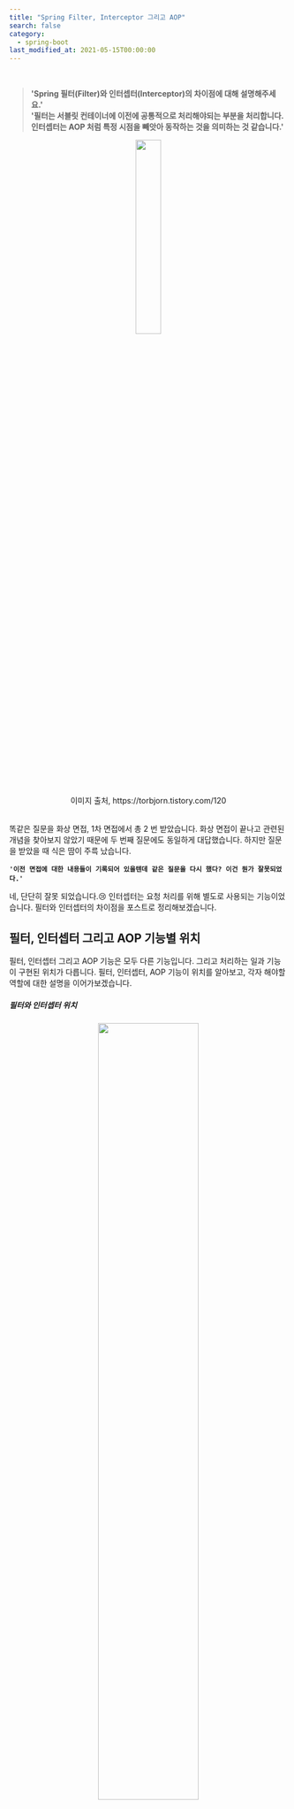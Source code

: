 ```yaml
---
title: "Spring Filter, Interceptor 그리고 AOP"
search: false
category:
  - spring-boot
last_modified_at: 2021-05-15T00:00:00
---
```


<br>

> **'Spring 필터(Filter)와 인터셉터(Interceptor)의 차이점에 대해 설명해주세요.'**<br>
> **'필터는 서블릿 컨테이너에 이전에 공통적으로 처리해야되는 부분을 처리합니다. 인터셉터는 AOP 처럼 특정 시점을 빼앗아 동작하는 것을 의미하는 것 같습니다.'** 

<p align="center"><img src="/images/filter-interceptor-and-aop-1.JPG" width="30%"></p>
<center>이미지 출처, https://torbjorn.tistory.com/120</center><br>

똑같은 질문을 화상 면접, 1차 면접에서 총 2 번 받았습니다. 
화상 면접이 끝나고 관련된 개념을 찾아보지 않았기 때문에 두 번째 질문에도 동일하게 대답했습니다. 
하지만 질문을 받았을 때 식은 땀이 주륵 났습니다. 

**`'이전 면접에 대한 내용들이 기록되어 있을텐데 같은 질문을 다시 했다? 이건 뭔가 잘못되었다.'`** 

네, 단단히 잘못 되었습니다.😢 
인터셉터는 요청 처리를 위해 별도로 사용되는 기능이었습니다. 
필터와 인터셉터의 차이점을 포스트로 정리해보겠습니다. 

## 필터, 인터셉터 그리고 AOP 기능별 위치
필터, 인터셉터 그리고 AOP 기능은 모두 다른 기능입니다. 
그리고 처리하는 일과 기능이 구현된 위치가 다릅니다. 
필터, 인터셉터, AOP 기능이 위치를 알아보고, 각자 해야할 역할에 대한 설명을 이어가보겠습니다. 

##### 필터와 인터셉터 위치

<p align="center"><img src="/images/filter-interceptor-and-aop-2.JPG" width="60%"></p>
<center>이미지 출처, https://justforchangesake.wordpress.com/2014/05/07/spring-mvc-request-life-cycle/</center><br>

##### AOP 기능 위치

<p align="center"><img src="/images/filter-interceptor-and-aop-3.JPG" width="60%"></p>
<center>이미지 출처, https://programming.vip/docs/spring-aop-basic-use.html</center><br>

## 필터(Filter)
필터는 Web Application에 등록합니다. 
요청 스레드가 서블릿 컨테이너(Servlet Container)에 도착하기 전에 수행됩니다. 
필터는 사용자의 요청 정보에 대한 검증하고 필요에 따라 데이터를 추가하거나 변조할 수 있습니다. 
응답 정보에 대한 변경도 가능합니다. 
주로 전역적으로 처리해야하는 인코딩, 보안 관련된 일을 수행합니다. 

#### 필터 사용 예
- 오류 처리 기능
- 인코딩 처리 기능
- 웹 보안 관련 기능 처리
- 데이터 압축이나 변환 기능
- 요청이나 응답에 대한 로그
- 로그인 여부, 권한 검사 같은 인증 기능

### 필터 메소드
- init() - 필터 인스턴스 초기화
- doFilter() - 전/후 처리
- destroy() - 필터 인스턴스 종료

### 필터 구현

##### BlogFilter 클래스
- Filter 인터페이스를 구현합니다.
- doFilter() 메소드는 필수, init(), destroy() 메소드는 필요에 따라 구현합니다.

```java
package blog.in.action.filters;

import java.io.IOException;
import javax.servlet.Filter;
import javax.servlet.FilterChain;
import javax.servlet.FilterConfig;
import javax.servlet.ServletException;
import javax.servlet.ServletRequest;
import javax.servlet.ServletResponse;
import lombok.extern.log4j.Log4j2;

@Log4j2
public class BlogFilter implements Filter {

    private final String value;

    public BlogFilter(String value) {
        this.value = value;
    }


    @Override
    public void init(FilterConfig filterConfig) throws ServletException {
        log.info("==========\t" + value + " init filter");
    }

    @Override
    public void destroy() {
        log.info("==========\t" + value + " destroy filter");
    }

    @Override
    public void doFilter(ServletRequest request, ServletResponse response, FilterChain chain)
        throws IOException, ServletException {
        log.info("==========\t" + value + " before doFilter");
        chain.doFilter(request, response);
        log.info("==========\t" + value + " after doFilter");
    }
}

```

##### WebMvcConfiguration 클래스
- Spring Boot에서는 web.xml 파일이 존재하지 않으므로 FilterRegistrationBean 빈(bean)을 정의하여 필터를 등록합니다.
- 필터가 처리할 path를 지정합니다.
- WebMvcConfigurer 인터페이스를 상속받는 것과는 무관합니다.

```java
package blog.in.action.config;

import blog.in.action.filters.BlogFilter;
import blog.in.action.interceptor.BlogHandlerInterceptor;
import org.springframework.boot.web.servlet.FilterRegistrationBean;
import org.springframework.context.annotation.Bean;
import org.springframework.context.annotation.Configuration;
import org.springframework.web.servlet.config.annotation.InterceptorRegistry;
import org.springframework.web.servlet.config.annotation.WebMvcConfigurer;

@Configuration
public class WebMvcConfiguration implements WebMvcConfigurer {

    @Bean
    public FilterRegistrationBean filterRegistrationBean() {
        FilterRegistrationBean registrationBean = new FilterRegistrationBean(new BlogFilter(BlogFilter.class.getSimpleName()));
        registrationBean.addUrlPatterns("/*");
        registrationBean.setOrder(1);
        return registrationBean;
    }

    @Override
    public void addInterceptors(InterceptorRegistry registry) {
        registry.addInterceptor(new BlogHandlerInterceptor())
            .addPathPatterns("/*");
    }
}
```

## 인터셉터(Interceptor)
인터셉터는 스프링 컨텍스트(Context)에 등록합니다. 
서블릿 컨테이너를 통과한 후 컨트롤러에게 요청이 전달되기 전, 후에 대한 처리를 수행합니다. 
스프링 컨텍스트 내에 존재하기 때문에 모든 빈(Bean) 객체에 접근할 수 있습니다. 
여러 개의 인터셉터를 사용할 수 있으며 세션 처리, 로그인 처리, 권한 체크, 프로그램 실행 시간 계산 등을 수행합니다. 
필터와 다르게 hanlderMethod 파라미터를 이용하여 AOP와 같은 기능 수행이 가능합니다. 

### 인터셉터 메소드
- preHandler() - 컨트롤러 메소드가 실행되기 전
- postHandler() - 컨트롤러 메소드 실행 후 view 페이지 렌더링 전
- afterCompletion() - view 페이지 렌더링 후

### 인터셉터 구현

#### BlogHandlerInterceptor 클래스
- HandlerInterceptor 인터페이스를 구현합니다.

```java
package blog.in.action.interceptor;

import javax.servlet.http.HttpServletRequest;
import javax.servlet.http.HttpServletResponse;
import lombok.extern.log4j.Log4j2;
import org.springframework.web.servlet.HandlerInterceptor;
import org.springframework.web.servlet.ModelAndView;

@Log4j2
public class BlogHandlerInterceptor implements HandlerInterceptor {

    @Override
    public boolean preHandle(HttpServletRequest request, HttpServletResponse response, Object handler) throws Exception {
        log.info("==========\tinterceptor preHandle");
        return true;
    }

    @Override
    public void postHandle(HttpServletRequest request, HttpServletResponse response, Object handler, ModelAndView modelAndView) throws Exception {
        log.info("==========\tinterceptor postHandle");
    }

    @Override
    public void afterCompletion(HttpServletRequest request, HttpServletResponse response, Object handler, Exception ex) throws Exception {
        log.info("==========\tinterceptor afterCompletion");
    }
}
```

##### WebMvcConfiguration 클래스
- WebMvcConfigurer 인터페이스를 상속받습니다.
- addInterceptors 메소드를 재구현하여 개발자가 직접 구현한 인터셉터를 등록합니다.
- 인터셉터가 처리할 path를 지정합니다.

```java
package blog.in.action.config;

import blog.in.action.filters.BlogFilter;
import blog.in.action.interceptor.BlogHandlerInterceptor;
import org.springframework.boot.web.servlet.FilterRegistrationBean;
import org.springframework.context.annotation.Bean;
import org.springframework.context.annotation.Configuration;
import org.springframework.web.servlet.config.annotation.InterceptorRegistry;
import org.springframework.web.servlet.config.annotation.WebMvcConfigurer;

@Configuration
public class WebMvcConfiguration implements WebMvcConfigurer {

    @Bean
    public FilterRegistrationBean filterRegistrationBean() {
        FilterRegistrationBean registrationBean = new FilterRegistrationBean(new BlogFilter(BlogFilter.class.getSimpleName()));
        registrationBean.addUrlPatterns("/*");
        registrationBean.setOrder(1);
        return registrationBean;
    }

    @Override
    public void addInterceptors(InterceptorRegistry registry) {
        registry.addInterceptor(new BlogHandlerInterceptor())
            .addPathPatterns("/*");
    }
}
```

## AOP(Aspect Oriented Programming)
비즈니스 로직을 수행하는데 중복되는 코드를 줄이기 위한 프로그래밍 방법입니다. 
비즈니스 로직의 특정 시점을 바라보고 해당 시점이 수행되는 순간을 가로채어 전, 후 기능을 처리합니다. 
주로 로깅, 트랜잭션 처리, 에러 처리 같은 기능을 수행합니다. 
AOP 기능은 다양한 방법으로 처리가 가능하기 때문에 추후에 관련된 기능과 용어를 정리해보도록 하겠습니다. 
이 포스트에서는 간단한 테스트 코드를 통해 기능 소개만 하겠습니다.

### AOP 구현

#### BlogAop 클래스
- BlogService 빈(bean)이 수행하는 메소드의 시점을 가로채어 전, 후 동작을 수행합니다.
- BlogController 빈(bean)이 수행하는 메소드의 시점을 가로채어 전, 후 동작을 수행합니다.

```java
package blog.in.action.aop;

import lombok.extern.log4j.Log4j2;
import org.aspectj.lang.ProceedingJoinPoint;
import org.aspectj.lang.annotation.Around;
import org.aspectj.lang.annotation.Aspect;
import org.springframework.stereotype.Component;

@Log4j2
@Aspect
@Component
public class BlogAop {

    @Around("execution(* blog.in.action.service.BlogService.*(..))")
    public Object aroundServiceFoo(ProceedingJoinPoint pjp) throws Throwable {
        log.info("==========\taround service before foo");
        Object result = pjp.proceed();
        log.info("==========\taround service after foo");
        return result;
    }

    @Around("execution(* blog.in.action.controller.BlogController.*(..))")
    public Object aroundControllerFoo(ProceedingJoinPoint pjp) throws Throwable {
        log.info("==========\taround controller before foo");
        Object result = pjp.proceed();
        log.info("==========\taround controller after foo");
        return result;
    }
}
```

## 테스트 코드
테스트에 필요한 컨트롤러(Controller)와 서비스(Service) 객체를 만들어줍니다. 
서비스 동작 후 **`curl`** 명령어를 통해 API 요청을 수행합니다.  

#### BlogController 클래스

```java
package blog.in.action.controller;

import blog.in.action.service.BlogService;
import lombok.extern.log4j.Log4j2;
import org.springframework.web.bind.annotation.GetMapping;
import org.springframework.web.bind.annotation.RequestMapping;
import org.springframework.web.bind.annotation.RestController;

@Log4j2
@RestController
@RequestMapping("/api")
public class BlogController {

    private final BlogService blogService;

    public BlogController(BlogService blogService) {
        this.blogService = blogService;
    }

    @GetMapping("/foo")
    public String foo() {
        log.info("==========\tcontroller foo");
        return blogService.foo();
    }

}
```

#### BlogService 클래스

```java
package blog.in.action.service;

import lombok.extern.log4j.Log4j2;
import org.springframework.stereotype.Service;

@Log4j2
@Service
public class BlogService {

    public String foo() {
        log.info("==========\tservice foo");
        return "foo";
    }
}
```

#### 테스트 명령어 수행

```
C:\Users\kang3>curl http://localhost:8081/api/foo
foo
```

#### 테스트 후 종료 결과 로그

```
  .   ____          _            __ _ _
 /\\ / ___'_ __ _ _(_)_ __  __ _ \ \ \ \
( ( )\___ | '_ | '_| | '_ \/ _` | \ \ \ \
 \\/  ___)| |_)| | | | | || (_| |  ) ) ) )
  '  |____| .__|_| |_|_| |_\__, | / / / /
 =========|_|==============|___/=/_/_/_/
 :: Spring Boot ::        (v2.2.5.RELEASE)

2021-05-15 00:25:43.397  INFO 18516 --- [           main] blog.in.action.ActionInBlogApplication   : No active profile set, falling back to default profiles: default
2021-05-15 00:25:43.737  INFO 18516 --- [           main] .s.d.r.c.RepositoryConfigurationDelegate : Bootstrapping Spring Data JPA repositories in DEFAULT mode.
2021-05-15 00:25:43.750  INFO 18516 --- [           main] .s.d.r.c.RepositoryConfigurationDelegate : Finished Spring Data repository scanning in 7ms. Found 0 JPA repository interfaces.
2021-05-15 00:25:43.855  INFO 18516 --- [           main] o.s.cloud.context.scope.GenericScope     : BeanFactory id=4f893516-1aef-34f5-a2bd-26d6c4e1dd20
2021-05-15 00:25:44.141  INFO 18516 --- [           main] o.s.b.w.embedded.tomcat.TomcatWebServer  : Tomcat initialized with port(s): 8081 (http)
2021-05-15 00:25:44.148  INFO 18516 --- [           main] o.apache.catalina.core.StandardService   : Starting service [Tomcat]
2021-05-15 00:25:44.148  INFO 18516 --- [           main] org.apache.catalina.core.StandardEngine  : Starting Servlet engine: [Apache Tomcat/9.0.31]
2021-05-15 00:25:44.253  INFO 18516 --- [           main] o.a.c.c.C.[Tomcat].[localhost].[/]       : Initializing Spring embedded WebApplicationContext
2021-05-15 00:25:44.253  INFO 18516 --- [           main] o.s.web.context.ContextLoader            : Root WebApplicationContext: initialization completed in 836 ms
2021-05-15 00:25:44.294  INFO 18516 --- [           main] blog.in.action.filters.BlogFilter        : ==========	BlogFilter init filter
2021-05-15 00:25:44.358  INFO 18516 --- [           main] o.hibernate.jpa.internal.util.LogHelper  : HHH000204: Processing PersistenceUnitInfo [name: default]
2021-05-15 00:25:44.405  INFO 18516 --- [           main] org.hibernate.Version                    : HHH000412: Hibernate ORM core version 5.4.12.Final
2021-05-15 00:25:44.488  INFO 18516 --- [           main] o.hibernate.annotations.common.Version   : HCANN000001: Hibernate Commons Annotations {5.1.0.Final}
2021-05-15 00:25:44.550  INFO 18516 --- [           main] com.zaxxer.hikari.HikariDataSource       : HikariPool-1 - Starting...
2021-05-15 00:25:44.621  INFO 18516 --- [           main] com.zaxxer.hikari.HikariDataSource       : HikariPool-1 - Start completed.
2021-05-15 00:25:44.637  INFO 18516 --- [           main] org.hibernate.dialect.Dialect            : HHH000400: Using dialect: org.hibernate.dialect.MySQL5InnoDBDialect
2021-05-15 00:25:44.769  INFO 18516 --- [           main] o.h.e.t.j.p.i.JtaPlatformInitiator       : HHH000490: Using JtaPlatform implementation: [org.hibernate.engine.transaction.jta.platform.internal.NoJtaPlatform]
2021-05-15 00:25:44.774  INFO 18516 --- [           main] j.LocalContainerEntityManagerFactoryBean : Initialized JPA EntityManagerFactory for persistence unit 'default'
2021-05-15 00:25:44.805  WARN 18516 --- [           main] o.s.c.n.a.ArchaiusAutoConfiguration      : No spring.application.name found, defaulting to 'application'
2021-05-15 00:25:44.821  WARN 18516 --- [           main] c.n.c.sources.URLConfigurationSource     : No URLs will be polled as dynamic configuration sources.
2021-05-15 00:25:44.821  INFO 18516 --- [           main] c.n.c.sources.URLConfigurationSource     : To enable URLs as dynamic configuration sources, define System property archaius.configurationSource.additionalUrls or make config.properties available on classpath.
2021-05-15 00:25:44.821  WARN 18516 --- [           main] c.n.c.sources.URLConfigurationSource     : No URLs will be polled as dynamic configuration sources.
2021-05-15 00:25:44.821  INFO 18516 --- [           main] c.n.c.sources.URLConfigurationSource     : To enable URLs as dynamic configuration sources, define System property archaius.configurationSource.additionalUrls or make config.properties available on classpath.
2021-05-15 00:25:44.859  WARN 18516 --- [           main] JpaBaseConfiguration$JpaWebConfiguration : spring.jpa.open-in-view is enabled by default. Therefore, database queries may be performed during view rendering. Explicitly configure spring.jpa.open-in-view to disable this warning
2021-05-15 00:25:44.955  INFO 18516 --- [           main] o.s.s.concurrent.ThreadPoolTaskExecutor  : Initializing ExecutorService 'applicationTaskExecutor'
2021-05-15 00:25:45.419  INFO 18516 --- [           main] o.s.b.w.embedded.tomcat.TomcatWebServer  : Tomcat started on port(s): 8081 (http) with context path ''
2021-05-15 00:25:45.672  INFO 18516 --- [           main] blog.in.action.ActionInBlogApplication   : Started ActionInBlogApplication in 3.468 seconds (JVM running for 4.425)
2021-05-15 00:25:58.275  INFO 18516 --- [nio-8081-exec-1] o.a.c.c.C.[Tomcat].[localhost].[/]       : Initializing Spring DispatcherServlet 'dispatcherServlet'
2021-05-15 00:25:58.275  INFO 18516 --- [nio-8081-exec-1] o.s.web.servlet.DispatcherServlet        : Initializing Servlet 'dispatcherServlet'
2021-05-15 00:25:58.275  INFO 18516 --- [nio-8081-exec-1] o.s.web.servlet.DispatcherServlet        : Completed initialization in 0 ms
2021-05-15 00:25:58.290  INFO 18516 --- [nio-8081-exec-1] blog.in.action.filters.BlogFilter        : ==========	BlogFilter before doFilter
2021-05-15 00:25:58.328  INFO 18516 --- [nio-8081-exec-1] blog.in.action.aop.BlogAop               : ==========	around controller before foo
2021-05-15 00:25:58.344  INFO 18516 --- [nio-8081-exec-1] b.in.action.controller.BlogController    : ==========	controller foo
2021-05-15 00:25:58.344  INFO 18516 --- [nio-8081-exec-1] blog.in.action.aop.BlogAop               : ==========	around service before foo
2021-05-15 00:25:58.344  INFO 18516 --- [nio-8081-exec-1] blog.in.action.service.BlogService       : ==========	service foo
2021-05-15 00:25:58.344  INFO 18516 --- [nio-8081-exec-1] blog.in.action.aop.BlogAop               : ==========	around service after foo
2021-05-15 00:25:58.344  INFO 18516 --- [nio-8081-exec-1] blog.in.action.aop.BlogAop               : ==========	around controller after foo
2021-05-15 00:25:58.359  INFO 18516 --- [nio-8081-exec-1] blog.in.action.filters.BlogFilter        : ==========	BlogFilter after doFilter
Disconnected from the target VM, address: '127.0.0.1:58436', transport: 'socket'
2021-05-15 00:27:11.993  INFO 18516 --- [extShutdownHook] o.s.s.concurrent.ThreadPoolTaskExecutor  : Shutting down ExecutorService 'applicationTaskExecutor'
2021-05-15 00:27:11.993  INFO 18516 --- [extShutdownHook] j.LocalContainerEntityManagerFactoryBean : Closing JPA EntityManagerFactory for persistence unit 'default'
2021-05-15 00:27:11.993  INFO 18516 --- [extShutdownHook] com.zaxxer.hikari.HikariDataSource       : HikariPool-1 - Shutdown initiated...
2021-05-15 00:27:12.008  INFO 18516 --- [extShutdownHook] com.zaxxer.hikari.HikariDataSource       : HikariPool-1 - Shutdown completed.
2021-05-15 00:27:12.194  INFO 18516 --- [extShutdownHook] blog.in.action.filters.BlogFilter        : ==========	BlogFilter destroy filter
```

## OPINION
최근 공공기관 시스템 유지 보수와 관련된 일을 수행하였습니다. 
해당 시스템에 특정 회사 프레임워크가 사용되었는데 보안 관련된 많은 처리를 필터를 이용해 수행하고 있었습니다. 
필터에서 처리하는 방법에 대해 관심도 많아졌고, 
해당 프레임워크와 관련된 API 문서 없이 기능 추가, 버그 수정을 위해 프레임워크 구조를 분석하면서 필터에 대해 많은 공부가 되었습니다. 
아쉽게도 인터셉터에 대한 공부가 부족했는데 이 참에 어떤 부분이 다른지 정리해보았습니다. 

필터에서만 할 수 있는 일과 인터셉터에서만 할 수 있는 일에 대해 **`기록은 재산이다 블로그의 [(Spring)Filter와 Interceptor의 차이]`** 포스트에서 정리한 내용을 가져왔습니다. 
본인은 경험해보지는 못 했지만 나중에 도움이 될 것 같아서 OPINION 부분에 함께 기록해두겠습니다.

### 필터에서만 할 수 있는 일

> ServletRequest 혹은 ServletResponse를 교체할 수 있다. 아래와 같은 일이 가능하다.

```java
public class SomeFilter implements Filter {
  //...
  
  public void doFilter(ServletRequest request, ServletResponse response, FilterChain chain) {
    chain.doFilter(new CustomServletRequest(), new CustomResponse());
  }
}
```
 
> 설마 저런 일을 할까? 꽤 자주 있는 요구 사항이다. 
> HttpServletRequest의 body(ServletInputStream의 내용)를 로깅하는 것을 예로 들 수 있을 것 같다. 
> HttpServletRequest는 body의 내용을 한 번만 읽을 수 있다. 
> Rest API Application을 작성할 때, 흔히 json 형식으로 요청을 받는다. 
> @Controller(Handler)에 요청이 들어오면서 body를 한 번 읽게 된다. 
> 때문에 Filter나 Interceptor에서는 body를 읽을 수 없다. IOException이 발생한다. 
> body를 로깅하기 위해서는 HttpServletRequest를 감싸서 여러 번 inputStream을 열 수 있도록 커스터마이징 된 ServletRequest를 쓸 수 밖에 없다.

### 인터셉터에서만 할 수 있는 일

> AOP 흉내를 낼 수 있다. 
> @RequestMapping 선언으로 요청에 대한 HandlerMethod(@Controller의 메서드)가 정해졌다면, handler라는 이름으로 HandlerMethod가 들어온다. 
> HandlerMethod로 메서드 시그니처 등 추가적인 정보를 파악해서 로직 실행 여부를 판단할 수 있다. 
> View를 렌더링하기 전에 추가 작업을 할 수 있다. 
> 예를 들어 웹 페이지가 권한에 따라 GNB(Global Navigation Bar)이 항목이 다르게 노출되어야 할 때 등의 처리를 하기 좋다.

#### REFERENCE
- <https://yzlosmik.tistory.com/24>
- <https://goddaehee.tistory.com/154>
- <https://supawer0728.github.io/2018/04/04/spring-filter-interceptor/>
- <https://jaehun2841.github.io/2018/08/25/2018-08-18-spring-filter-interceptor/#spring-request-flow>
